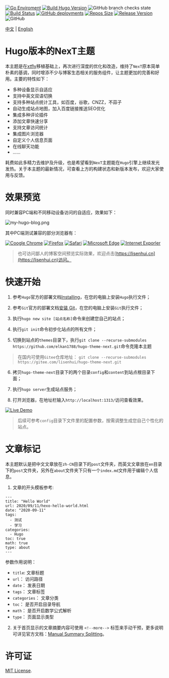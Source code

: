[![Go Enviroment](https://img.shields.io/static/v1?label=GoLang&message=1.12.1&color=%2300ADD8&logo=Go)](https://studygolang.com/dl#go1.12.1)
[![Build Hugo Version](https://img.shields.io/static/v1?label=Hugo&message=0.87.0&color=%23FF4088&logo=hugo)](https://github.com/gohugoio/hugo/releases/tag/v0.87.0)
![GitHub branch checks state](https://img.shields.io/github/checks-status/elkan1788/hugo-theme-next/main?label=Check%20State&logo=Checkmarx)
[![Build Status](https://img.shields.io/travis/com/elkan1788/hugo-theme-next/main?label=Building&logo=Travis%20CI)](https://travis-ci.com/elkan1788/hugo-theme-next)
[![GitHub deployments](https://img.shields.io/github/deployments/elkan1788/hugo-theme-next/github-pages?label=gh-pg&logo=GitHub)](https://github.com/elkan1788/hugo-theme-next/tree/gh-pg)
[![Repos Size](https://img.shields.io/github/repo-size/elkan1788/hugo-theme-next?color=%23FFBF3B&logo=Files)](https://github.com/elkan1788/hugo-theme-next/releases)
[![Release Version](https://img.shields.io/github/v/release/elkan1788/hugo-theme-next?color=%230082C9&label=Release&logo=Next.js)](https://github.com/elkan1788/hugo-theme-next/releases/latest)
![GitHub](https://img.shields.io/github/license/elkan1788/hugo-theme-next?label=License&logo=WebAuthn)


[中文](#) | [English](https://github.com/elkan1788/hugo-theme-next/blob/main/README.en.md)

# Hugo版本的NexT主题

本主题是在[xtfly](https://github.com/xtfly/hugo-theme-next)移植基础上，再次进行深度的优化和改造，维持了`NexT`原本简单朴素的基调，同时增添不少与博客生态相关的服务组件，让主题更加的完善和好用。主要的特性如下：

- 多种设备显示自适应
- 支持中英文双语切换
- 支持多种站点统计工具，如百度，谷歌，CNZZ，不蒜子
- 自动生成站点地图，加入百度链接推送SEO优化
- 集成多种评论插件
- 添加文章快速分享
- 支持文章访问统计
- 集成图片浏览器
- 自定义个人信息页面
- 在线聊天功能
- ......

耗费如此多精力去维护及升级，也是希望看到`NexT`主题能在`Hugo`引擎上继续发光发热。关于本主题的最新情况，可查看上方的构建状态和新版本发布，欢迎大家使用与反馈。

# 效果预览

同时兼容PC端和不同移动设备访问的自适应，效果如下：

![my-hugo-blog.png](https://lisenhui.gitee.io/imgs/blog/my-hugo-blog.png)

其中PC端测试兼容的部分浏览器有：

[![Coogle Chrome](https://img.shields.io/static/v1?label=Chrome&message=92.0.45%2B&color=%234285F4&logo=GoogleChrome)](#)
[![Firefox](https://img.shields.io/static/v1?label=Firefox&message=91.0.2%2B&color=%23FF7139&logo=Firefox)](#)
[![Safari](https://img.shields.io/static/v1?label=Safari&message=14.7.1%2B&color=%23212E50&logo=Safari)](#)
[![Microsoft Edge](https://img.shields.io/static/v1?label=Microsoft%20Edge&message=44.18362%2B&color=%230078D7&logo=Microsoft%20Edge)](#)
[![Internet Exporler](https://img.shields.io/static/v1?label=IE&message=11.356%2B&color=%230076D6&logo=Internet%20Explorer)](#)

> 也可访问鄙人的博客空间预览实际效果，欢迎点击[https://lisenhui.cn](https://lisenhui.cn)访问。

# 快速开始

1. 参考`Hugo`官方的部署文档[Installing](https://gohugo.io/getting-started/installing/)，在您的电脑上安装`Hugo`执行文件；

2. 参考`Git`官方的部署文档[安装 Git](https://git-scm.com/book/zh/v2/%E8%B5%B7%E6%AD%A5-%E5%AE%89%E8%A3%85-Git)，在您的电脑上安装`Git`执行文件；

3. 执行`hugo new site [站点名称]`命令来创建您自己的站点；

4. 执行`git init`命令初步化站点的所有文件；

5. 切换到站点的`themes`目录下，执行`git clone --recurse-submodules https://github.com/elkan1788/hugo-theme-next.git`命令克隆本主题
> 在国内可使用`Gitee`仓库地址： `git clone --recurse-submodules https://gitee.com/lisenhui/hugo-theme-next.git`

6. 拷贝`hugo-theme-next`目录下的两个目录`config`和`content`到站点根目录下面；

7. 执行`hugo server`生成站点服务；

8. 打开浏览器，在地址栏输入`http://localhost:1313/`访问查看效果。

[![Live Demo](https://asciinema.org/a/434226.svg)](https://asciinema.org/a/434226)

> 后续可参考`config`目录下文件里的配置参数，按需调整生成您自己个性化的站点。

# 文章标记

本主题默认是把中文文章放在`zh-CN`目录下的`post`文件夹，而英文文章放在`en`目录下的`post`文件夹，另外在`about`文件夹下只有一个`index.md`文件用于编辑个人信息。

1. 文章的开头模板参考:

```
---
title: "Hello World"
url: 2020/09/11/hexo-hello-world.html
date: "2020-09-11"
tags: 
  - 测试
  - 学习
categories:
  - Hugo
toc: true
math: true
type: about
---
```

参数作用说明：

- `title`: 文章标题
- `url`： 访问路径
- `date`： 发表日期
- `tags`： 文章标签
- `categories`： 文章分类
- `toc`： 是否开启目录导航
- `math`： 是否开启数学公式解析
- `type`： 页面显示类型

2. 关于首页显示的文章摘要内容可使用 `<!--more-->` 标签来手动干预，更多说明可详见官方文档：[Manual Summary Splitting](https://gohugo.io/content-management/summaries/#user-defined-manual-summary-splitting)。

# 许可证
[MIT License](LICENSE).
